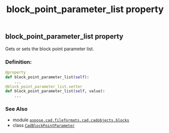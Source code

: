 ﻿---
title: block_point_parameter_list property
second_title: Aspose.CAD for Python via .NET API References
description: 
type: docs
weight: 100
url: /python-net/aspose.cad.fileformats.cad.cadobjects.blocks/cadblockpointparameter/block_point_parameter_list/
is_root: false
---

## block_point_parameter_list property


Gets or sets the block point parameter list.
### Definition:
```python
@property
def block_point_parameter_list(self):
    ...
@block_point_parameter_list.setter
def block_point_parameter_list(self, value):
    ...
```

### See Also
* module [`aspose.cad.fileformats.cad.cadobjects.blocks`](../../)
* class [`CadBlockPointParameter`](/cad/python-net/aspose.cad.fileformats.cad.cadobjects.blocks/cadblockpointparameter)

